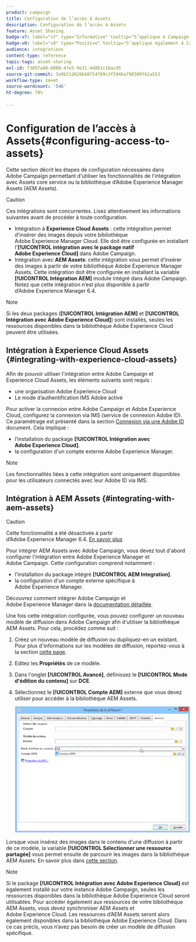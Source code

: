 ```yaml
---
product: campaign
title: Configuration de l’accès à Assets
description: Configuration de l’accès à Assets
feature: Asset Sharing
badge-v7: label="v7" type="Informative" tooltip="S’applique à Campaign Classic v7"
badge-v8: label="v8" type="Positive" tooltip="S’applique également à Campaign v8"
audience: integrations
content-type: reference
topic-tags: asset-sharing
exl-id: f3897a40-b080-47e5-9e31-4d861c1bacd5
source-git-commit: 3a9b21d626b60754789c3f594ba798309f62a553
workflow-type: tm+mt
source-wordcount: '546'
ht-degree: 78%

---
```


# Configuration de l’accès à Assets{#configuring-access-to-assets}



Cette section décrit les étapes de configuration nécessaires dans Adobe Campaign permettant d&#39;utiliser les fonctionnalités de l&#39;intégration avec Assets core service ou la bibliothèque d’Adobe Experience Manager Assets (AEM Assets).

>[!CAUTION]
>
>Ces intégrations sont concurrentes. Lisez attentivement les informations suivantes avant de procéder à toute configuration.

* Intégration à **Experience Cloud Assets** : cette intégration permet d&#39;insérer des images depuis votre bibliothèque Adobe Experience Manager Cloud. Elle doit être configurée en installant l&#39;**[!UICONTROL intégration avec le package natif Adobe Experience Cloud]** dans Adobe Campaign.
* Intégration avec **AEM Assets**: cette intégration vous permet d’insérer des images à partir de votre bibliothèque Adobe Experience Manager Assets. Cette intégration doit être configurée en installant la variable **[!UICONTROL Intégration AEM]** module intégré dans Adobe Campaign. Notez que cette intégration n’est plus disponible à partir d’Adobe Experience Manager 6.4.

>[!NOTE]
>
>Si les deux packages (**[!UICONTROL Intégration AEM]** et **[!UICONTROL Intégration avec Adobe Experience Cloud]**) sont installés, seules les ressources disponibles dans la bibliothèque Adobe Experience Cloud peuvent être utilisées.

## Intégration à Experience Cloud Assets {#integrating-with-experience-cloud-assets}

Afin de pouvoir utiliser l&#39;intégration entre Adobe Campaign et Experience Cloud Assets, les éléments suivants sont requis :

* une organisation Adobe Experience Cloud
* Le mode d’authentification IMS Adobe activé

Pour activer la connexion entre Adobe Campaign et Adobe Experience Cloud, configurez la connexion via IMS (service de connexion Adobe ID). Ce paramétrage est présenté dans la section [Connexion via une Adobe ID](../../integrations/using/about-adobe-id.md) document. Cela implique :

* l’installation du package **[!UICONTROL Intégration avec Adobe Experience Cloud]**.
* la configuration d&#39;un compte externe Adobe Experience Manager.

>[!NOTE]
>
>Les fonctionnalités liées à cette intégration sont uniquement disponibles pour les utilisateurs connectés avec leur Adobe ID via IMS.

## Intégration à AEM Assets {#integrating-with-aem-assets}


>[!CAUTION]
>
>Cette fonctionnalité a été désactivée à partir d’Adobe Experience Manager 6.4. [En savoir plus](https://experienceleague.adobe.com/docs/experience-manager-64/release-notes/deprecated-removed-features.html?lang=fr#removed-features)

Pour intégrer AEM Assets avec Adobe Campaign, vous devez tout d&#39;abord configurer l&#39;intégration entre Adobe Experience Manager et Adobe Campaign. Cette configuration comprend notamment :

* l&#39;installation du package intégré **[!UICONTROL AEM Integration]**.
* la configuration d&#39;un compte externe spécifique à Adobe Experience Manager.

Découvrez comment intégrer Adobe Campaign et Adobe Experience Manager dans la [documentation détaillée](../../integrations/using/about-adobe-experience-manager.md).

Une fois cette intégration configurée, vous pouvez configurer un nouveau modèle de diffusion dans Adobe Campaign afin d&#39;utiliser la bibliothèque AEM Assets. Pour cela, procédez comme suit :

1. Créez un nouveau modèle de diffusion ou dupliquez-en un existant. Pour plus d&#39;informations sur les modèles de diffusion, reportez-vous à la section [cette page](../../delivery/using/about-templates.md).
1. Editez les **Propriétés** de ce modèle.
1. Dans l&#39;onglet **[!UICONTROL Avancé]**, définissez le **[!UICONTROL Mode d&#39;édition du contenu]** sur **DCE**.
1. Sélectionnez le **[!UICONTROL Compte AEM]** externe que vous devez utiliser pour accéder à la bibliothèque AEM Assets.

   ![](assets/dam_aem_assets1.png)

Lorsque vous insérez des images dans le contenu d&#39;une diffusion à partir de ce modèle, la variable **[!UICONTROL Sélectionner une ressource partagée]** vous permet ensuite de parcourir les images dans la bibliothèque AEM Assets. En savoir plus dans [cette section](../../integrations/using/inserting-a-shared-asset.md).

>[!NOTE]
>
>Si le package **[!UICONTROL Intégration avec Adobe Experience Cloud]** est également installé sur votre instance Adobe Campaign, seules les ressources disponibles dans la bibliothèque Adobe Experience Cloud seront utilisables. Pour accéder également aux ressources de votre bibliothèque AEM Assets, vous devez synchroniser AEM Assets et Adobe Experience Cloud. Les ressources d’AEM Assets seront alors également disponibles dans la bibliothèque Adobe Experience Cloud. Dans ce cas précis, vous n’avez pas besoin de créer un modèle de diffusion spécifique.
